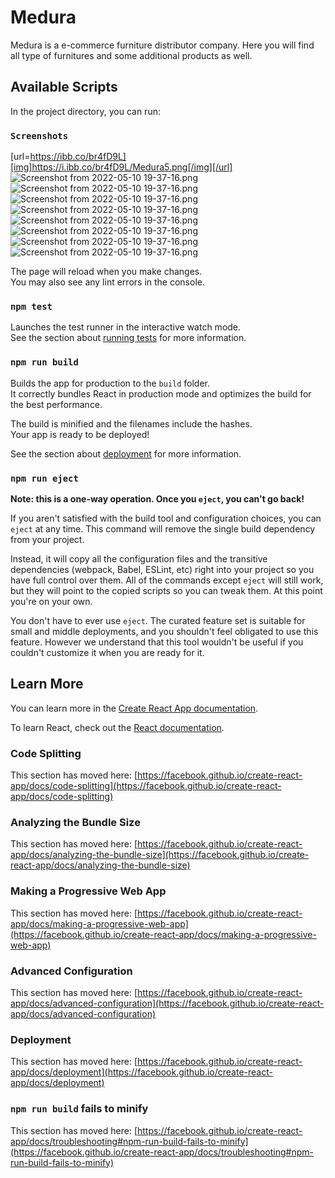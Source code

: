 # Medura

Medura is a e-commerce furniture distributor company. Here you will find all type of furnitures and some additional products as well.

## Available Scripts

In the project directory, you can run:

### `Screenshots`
[url=https://ibb.co/br4fD9L][img]https://i.ibb.co/br4fD9L/Medura5.png[/img][/url]
![Screenshot from 2022-05-10 19-37-16.png](https://drive.google.com/file/d/1OzqqJ-G_iOcMbCdu9gdn4rrptYkAeQh1/view?usp=sharing)
![Screenshot from 2022-05-10 19-37-16.png](https://drive.google.com/file/d/1A0Iv-uWYGOkgEeG-VgA98zG-xxqqwn_c/view?usp=sharing)
![Screenshot from 2022-05-10 19-37-16.png](https://drive.google.com/file/d/1OzqqJ-G_iOcMbCdu9gdn4rrptYkAeQh1/view?usp=sharing)
![Screenshot from 2022-05-10 19-37-16.png](https://drive.google.com/file/d/1XWcMpwt_buYwD-6cZ-K3Rw6UaSSFRZbv/view?usp=sharing)
![Screenshot from 2022-05-10 19-37-16.png](https://drive.google.com/file/d/1e5paz_1VsOMPHgLHDuqQ5We8gEeaNIji/view?usp=sharing)
![Screenshot from 2022-05-10 19-37-16.png](https://drive.google.com/file/d/1fS_cuRtsTyok9sZvp-JVgNQAzkT8G-if/view?usp=sharing)
![Screenshot from 2022-05-10 19-37-16.png](https://drive.google.com/file/d/1yh02DYKOO-4UzaQNSlOwELmsMo_Qi-da/view?usp=sharing)
![Screenshot from 2022-05-10 19-37-16.png](https://drive.google.com/file/d/1zrDLfdNtbxsrMqC5Z0cLe_LY8KJ3-Xgw/view?usp=sharing)


The page will reload when you make changes.\
You may also see any lint errors in the console.

### `npm test`

Launches the test runner in the interactive watch mode.\
See the section about [running tests](https://facebook.github.io/create-react-app/docs/running-tests) for more information.

### `npm run build`

Builds the app for production to the `build` folder.\
It correctly bundles React in production mode and optimizes the build for the best performance.

The build is minified and the filenames include the hashes.\
Your app is ready to be deployed!

See the section about [deployment](https://facebook.github.io/create-react-app/docs/deployment) for more information.

### `npm run eject`

**Note: this is a one-way operation. Once you `eject`, you can't go back!**

If you aren't satisfied with the build tool and configuration choices, you can `eject` at any time. This command will remove the single build dependency from your project.

Instead, it will copy all the configuration files and the transitive dependencies (webpack, Babel, ESLint, etc) right into your project so you have full control over them. All of the commands except `eject` will still work, but they will point to the copied scripts so you can tweak them. At this point you're on your own.

You don't have to ever use `eject`. The curated feature set is suitable for small and middle deployments, and you shouldn't feel obligated to use this feature. However we understand that this tool wouldn't be useful if you couldn't customize it when you are ready for it.

## Learn More

You can learn more in the [Create React App documentation](https://facebook.github.io/create-react-app/docs/getting-started).

To learn React, check out the [React documentation](https://reactjs.org/).

### Code Splitting

This section has moved here: [https://facebook.github.io/create-react-app/docs/code-splitting](https://facebook.github.io/create-react-app/docs/code-splitting)

### Analyzing the Bundle Size

This section has moved here: [https://facebook.github.io/create-react-app/docs/analyzing-the-bundle-size](https://facebook.github.io/create-react-app/docs/analyzing-the-bundle-size)

### Making a Progressive Web App

This section has moved here: [https://facebook.github.io/create-react-app/docs/making-a-progressive-web-app](https://facebook.github.io/create-react-app/docs/making-a-progressive-web-app)

### Advanced Configuration

This section has moved here: [https://facebook.github.io/create-react-app/docs/advanced-configuration](https://facebook.github.io/create-react-app/docs/advanced-configuration)

### Deployment

This section has moved here: [https://facebook.github.io/create-react-app/docs/deployment](https://facebook.github.io/create-react-app/docs/deployment)

### `npm run build` fails to minify

This section has moved here: [https://facebook.github.io/create-react-app/docs/troubleshooting#npm-run-build-fails-to-minify](https://facebook.github.io/create-react-app/docs/troubleshooting#npm-run-build-fails-to-minify)
